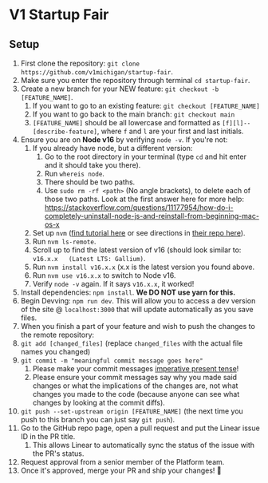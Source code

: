 # V1 Startup Fair

## Setup

1. First clone the repository: `git clone https://github.com/v1michigan/startup-fair`.
2. Make sure you enter the repository through terminal `cd startup-fair`.
3. Create a new branch for your NEW feature: `git checkout -b [FEATURE_NAME]`.
   1. If you want to go to an existing feature: `git checkout [FEATURE_NAME]`
   2. If you want to go back to the main branch: `git checkout main`
   3. `[FEATURE_NAME]` should be all lowercase and formatted as `[f][l]--[describe-feature]`, where `f` and `l` are your first and last initials.
4. Ensure you are on **Node v16** by verifying `node -v`. If you're not:
   1. If you already have node, but a different version:
      1. Go to the root directory in your terminal (type `cd` and hit enter and it should take you there).
      2. Run `whereis node`. 
      3. There should be two paths. 
      4. Use `sudo rm -rf <path>` (No angle brackets), to delete each of those two paths. Look at the first answer here for more help: https://stackoverflow.com/questions/11177954/how-do-i-completely-uninstall-node-js-and-reinstall-from-beginning-mac-os-x
   2. Set up `nvm` ([find tutorial here](https://www.freecodecamp.org/news/node-version-manager-nvm-install-guide/) or see directions in [their repo here](https://github.com/nvm-sh/nvm#about)).
   3. Run  `nvm ls-remote`.
   4. Scroll up to find the latest version of v16 (should look similar to: `v16.x.x   (Latest LTS: Gallium)`. 
   5. Run `nvm install v16.x.x` (x.x is the latest version you found above. 
   6. Run `nvm use v16.x.x` to switch to Node v16.
   7. Verify `node -v` again. If it says `v16.x.x`, it worked!
5. Install dependencies: `npm install`. **We DO NOT use yarn for this.**
6. Begin Devving: `npm run dev`. This will allow you to access a dev version of the site @ `localhost:3000` that will update automatically as you save files.
7. When you finish a part of your feature and wish to push the changes to the remote repository:
8. `git add [changed_files]` (replace `changed_files` with the actual file names you changed)
9.  `git commit -m "meaningful commit message goes here"`
    1.  Please make your commit messages [imperative present tense](https://stackoverflow.com/questions/3580013/should-i-use-past-or-present-tense-in-git-commit-messages)!
    2.  Please ensure your commit messages say why you made said changes or what the implications of the changes are, not what changes you made to the code (because anyone can see what changes by looking at the commit diffs). 
10. `git push --set-upstream origin [FEATURE_NAME]` (the next time you push to this branch you can just say `git push`).
11. Go to the GitHub repo page, open a pull request and put the Linear issue ID in the PR title.
    1.  This allows Linear to automatically sync the status of the issue with the PR's status.
12. Request approval from a senior member of the Platform team.
13. Once it's approved, merge your PR and ship your changes! 🎉
